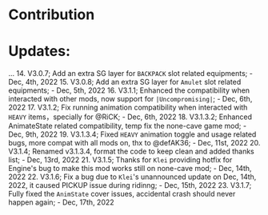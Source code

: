 # Contribution

# Updates:

...
14. V3.0.7; Add an extra SG layer for `BACKPACK` slot related equipments; - Dec, 4th, 2022
15. V3.0.8; Add an extra SG layer for `Amulet` slot related equipments; - Dec, 5th, 2022
16. V3.1.1; Enhanced the compatibility when interacted with other mods, now support for `|Uncompromising|`; - Dec, 6th, 2022
17. V3.1.2; Fix running animation compatibility when interacted with `HEAVY` items，specially for @RiCK; - Dec, 6th, 2022
18. V3.1.3.2; Enhanced AnimateState related compatibility, temp fix the none-cave game mod; - Dec, 9th, 2022
19. V3.1.3.4; Fixed `HEAVY` animation toggle and usage related bugs, more compat with all mods on, thx to @defAK36; - Dec, 11st, 2022
20. V3.1.4; Renamed v3.1.3.4, format the code to keep clean and added thanks list; - Dec, 13rd, 2022
21. V3.1.5; Thanks for `Klei` providing hotfix for Engine's bug to make this mod works still on none-cave mod; - Dec, 14th, 2022
22. V3.1.6; Fix a bug due to `Klei`'s unannounced update on Dec, 14th, 2022, it caused PICKUP issue during ridinng; - Dec, 15th, 2022
23. V3.1.7; Fully fixed the `AnimState` cover issues, accidental crash should never happen again; - Dec, 17th, 2022
